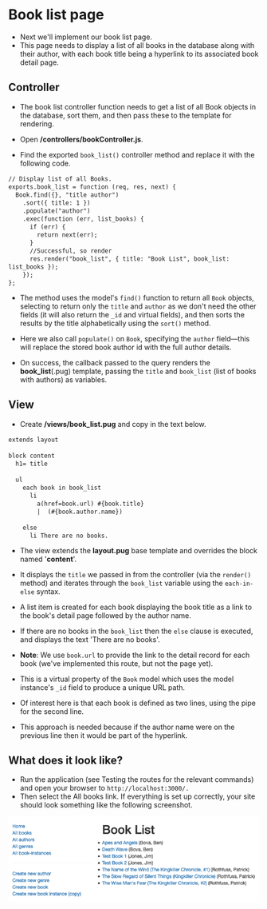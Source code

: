 # Book list page

- Next we'll implement our book list page.
- This page needs to display a list of all books in the database along with their author, with each book title being a hyperlink to its associated book detail page.

## Controller

- The book list controller function needs to get a list of all Book objects in the database, sort them, and then pass these to the template for rendering.

- Open **/controllers/bookController.js**.
- Find the exported `book_list()` controller method and replace it with the following code.

```
// Display list of all Books.
exports.book_list = function (req, res, next) {
  Book.find({}, "title author")
    .sort({ title: 1 })
    .populate("author")
    .exec(function (err, list_books) {
      if (err) {
        return next(err);
      }
      //Successful, so render
      res.render("book_list", { title: "Book List", book_list: list_books });
    });
};
```

- The method uses the model's `find()` function to return all `Book` objects, selecting to return only the `title` and `author` as we don't need the other fields (it will also return the `_id` and virtual fields), and then sorts the results by the title alphabetically using the `sort()` method.
- Here we also call `populate()` on `Book`, specifying the `author` field—this will replace the stored book author id with the full author details.

- On success, the callback passed to the query renders the **book_list**(.pug) template, passing the `title` and `book_list` (list of books with authors) as variables.

## View

- Create **/views/book_list.pug** and copy in the text below.

```
extends layout

block content
  h1= title

  ul
    each book in book_list
      li
        a(href=book.url) #{book.title}
        |  (#{book.author.name})

    else
      li There are no books.
```

- The view extends the **layout.pug** base template and overrides the block named '**content**'.
- It displays the `title` we passed in from the controller (via the `render()` method) and iterates through the `book_list` variable using the `each-in-else` syntax.
- A list item is created for each book displaying the book title as a link to the book's detail page followed by the author name.
- If there are no books in the `book_list` then the `else` clause is executed, and displays the text 'There are no books'.

- **Note**: We use `book.url` to provide the link to the detail record for each book (we've implemented this route, but not the page yet).
- This is a virtual property of the `Book` model which uses the model instance's `_id` field to produce a unique URL path.

- Of interest here is that each book is defined as two lines, using the pipe for the second line.
- This approach is needed because if the author name were on the previous line then it would be part of the hyperlink.

## What does it look like?

- Run the application (see Testing the routes for the relevant commands) and open your browser to `http://localhost:3000/.`
- Then select the All books link. If everything is set up correctly, your site should look something like the following screenshot.

![book_list](../../../assets/new_book_list.png)
